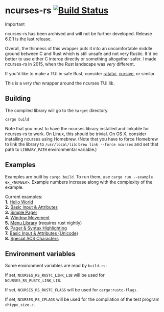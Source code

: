 ncurses-rs [![Build Status](https://travis-ci.org/jeaye/ncurses-rs.png)](https://travis-ci.org/jeaye/ncurses-rs)
==========

> [!IMPORTANT]
> ncurses-rs has been archived and will not be further developed. Release 6.0.1 is the last release.
> 
> Overall, the thinness of this wrapper puts it into an uncomfortable middle ground between C and Rust which is still unsafe and not very Rustic. It'd be better to use either C interop directly or something altogether safer. I made ncurses-rs in 2015, when the Rust landscape was *very* different.
> 
> If you'd like to make a TUI in safe Rust, consider [ratatui](https://github.com/ratatui/ratatui), [cursive](https://github.com/gyscos/cursive), or similar.

This is a *very thin* wrapper around the ncurses TUI lib.

## Building

The compiled library will go to the `target` directory.

```
cargo build
```

Note that you must to have the ncurses library installed and linkable for ncurses-rs to work. On Linux, this should be trivial. On OS X, consider installing ncurses using Homebrew. (Note that you have to force Homebrew to link the library to `/usr/local/lib`: `brew link --force ncurses` and set that path to
`LIBRARY_PATH` environmental variable.)

## Examples

Examples are built by `cargo build`. To run them, use `cargo run --example ex_<NUMBER>`. Example numbers increase along with the complexity of the example.

Current examples:  
**1.** [Hello World](https://github.com/jeaye/ncurses-rs/blob/master/examples/ex_1.rs)  
**2.** [Basic Input & Attributes](https://github.com/jeaye/ncurses-rs/blob/master/examples/ex_2.rs)  
**3.** [Simple Pager](https://github.com/jeaye/ncurses-rs/blob/master/examples/ex_3.rs)  
**4.** [Window Movement](https://github.com/jeaye/ncurses-rs/blob/master/examples/ex_4.rs)  
**5.** [Menu Library](https://github.com/jeaye/ncurses-rs/blob/master/examples/ex_5.rs) (requires rust nightly)  
**6.** [Pager & Syntax Highlighting](https://github.com/jeaye/ncurses-rs/blob/master/examples/ex_6.rs)  
**7.** [Basic Input & Attributes (Unicode)](https://github.com/jeaye/ncurses-rs/blob/master/examples/ex_7.rs)  
**8.** [Special ACS Characters](https://github.com/jeaye/ncurses-rs/blob/master/examples/ex_8.rs)  

## Environment variables

Some environment variables are read by `build.rs`:

If set, `NCURSES_RS_RUSTC_LINK_LIB` will be used for `NCURSES_RS_RUSTC_LINK_LIB`.

If set, `NCURSES_RS_RUSTC_FLAGS` will be used for `cargo:rustc-flags`.

If set, `NCURSES_RS_CFLAGS` will be used for the compilation of the test program `chtype_size.c`.
